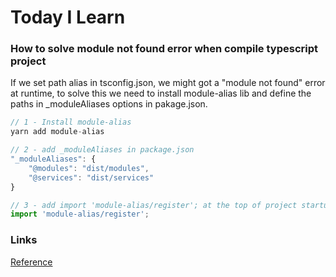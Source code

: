 # Today I Learn

### How to solve module not found error when compile typescript project

If we set path alias in tsconfig.json, we might got a "module not found" error at runtime, to solve this we need to install module-alias lib and define the paths in \_moduleAliases options in pakage.json.

```javascript
// 1 - Install module-alias
yarn add module-alias

// 2 - add _moduleAliases in package.json
"_moduleAliases": {
    "@modules": "dist/modules",
    "@services": "dist/services"
}

// 3 - add import 'module-alias/register'; at the top of project startup file
import 'module-alias/register';

```

### Links

[Reference](https://dev.to/larswaechter/path-aliases-with-typescript-in-nodejs-4353)
